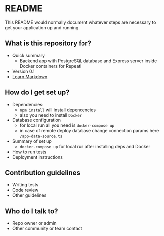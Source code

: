# README

This README would normally document whatever steps are necessary to get your application up and running.

## What is this repository for?

- Quick summary
  - Backend app with PostgreSQL database and Express server inside Docker containers for Repeatl
- Version 0.1
- [Learn Markdown](https://bitbucket.org/tutorials/markdowndemo)

## How do I get set up?

<!-- - Configuration -->

- Dependencies:
  - `npm install` will install dependencies
  - also you need to install `Docker`
- Database configuration
  - for local run all you need is `docker-compose up`
  - in case of remote deploy database change connection params here `/app-data-source.ts`
- Summary of set up
  - `docker-compose up` for local run after installing deps and Docker
- How to run tests
- Deployment instructions

## Contribution guidelines

- Writing tests
- Code review
- Other guidelines

## Who do I talk to?

- Repo owner or admin
- Other community or team contact
